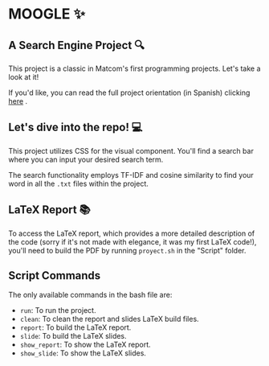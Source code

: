 # MOOGLE ✨

## A Search Engine Project 🔍

This project is a classic in Matcom's first programming projects. Let's take a look at it! 

If you'd like, you can read the full project orientation (in Spanish) clicking [here](https://github.com/matcom/moogle) .

## Let's dive into the repo! 💻

This project utilizes CSS for the visual component. You'll find a search bar where you can input your desired search term. 

The search functionality employs TF-IDF and cosine similarity to find your word in all the `.txt` files within the project.

## LaTeX Report 📚

To access the LaTeX report, which provides a more detailed description of the code (sorry if it's not made with elegance, it was my first LaTeX code!), you'll need to build the PDF by running `proyect.sh` in the "Script" folder.

## Script Commands

The only available commands in the bash file are: 

- `run`: To run the project.
- `clean`: To clean the report and slides LaTeX build files.
- `report`: To build the LaTeX report.
- `slide`: To build the LaTeX slides.
- `show_report`: To show the LaTeX report.
- `show_slide`: To show the LaTeX slides.

